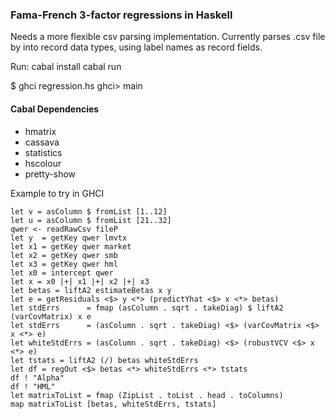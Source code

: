 

### Fama-French 3-factor regressions in Haskell

Needs a more flexible csv parsing implementation.
Currently parses .csv file by into record data types, using label names as
record fields.

Run:
cabal install
cabal run

$ ghci regression.hs
ghci> main

#### Cabal Dependencies
- hmatrix
- cassava
- statistics
- hscolour
- pretty-show

Example to try in GHCI
```
let v = asColumn $ fromList [1..12]
let u = asColumn $ fromList [21..32]
qwer <- readRawCsv fileP
let y  = getKey qwer lmvtx
let x1 = getKey qwer market
let x2 = getKey qwer smb
let x3 = getKey qwer hml
let x0 = intercept qwer
let x = x0 |+| x1 |+| x2 |+| x3
let betas = liftA2 estimateBetas x y
let e = getResiduals <$> y <*> (predictYhat <$> x <*> betas)
let stdErrs      = fmap (asColumn . sqrt . takeDiag) $ liftA2 (varCovMatrix) x e
let stdErrs      = (asColumn . sqrt . takeDiag) <$> (varCovMatrix <$> x <*> e)
let whiteStdErrs = (asColumn . sqrt . takeDiag) <$> (robustVCV <$> x <*> e)
let tstats = liftA2 (/) betas whiteStdErrs
let df = regOut <$> betas <*> whiteStdErrs <*> tstats
df ! "Alpha"
df ! "HML"
let matrixToList = fmap (ZipList . toList . head . toColumns)
map matrixToList [betas, whiteStdErrs, tstats]
```
